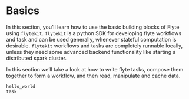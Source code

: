 # Basics

In this section, you’ll learn how to use the basic building blocks of Flyte
using `flytekit`. `flytekit` is a python SDK for developing flyte workflows and
task and can be used generally, whenever stateful computation is desirable.
`flytekit` workflows and tasks are completely runnable locally, unless they need
some advanced backend functionality like starting a distributed spark cluster.

In this section we’ll take a look at how to write flyte tasks, compose them
together to form a workflow, and then read, manipulate and cache data.


```{auto-examples-toc}
hello_world
task
```
